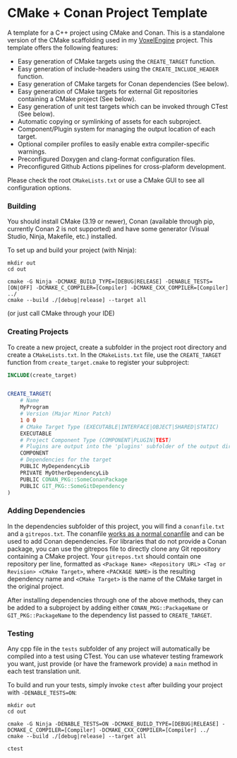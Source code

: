 # CMake + Conan Project Template
A template for a C++ project using CMake and Conan. This is a standalone version of the CMake scaffolding used in my [VoxelEngine](https://github.com/ClawmanCat/VoxelEngine) project.
This template offers the following features:
- Easy generation of CMake targets using the `CREATE_TARGET` function.
- Easy generation of include-headers using the `CREATE_INCLUDE_HEADER` function.
- Easy generation of CMake targets for Conan dependencies (See below).
- Easy generation of CMake targets for external Git repositories containing a CMake project (See below).
- Easy generation of unit test targets which can be invoked through CTest (See below).
- Automatic copying or symlinking of assets for each subproject.
- Component/Plugin system for managing the output location of each target.
- Optional compiler profiles to easily enable extra compiler-specific warnings.
- Preconfigured Doxygen and clang-format configuration files.
- Preconfigured Github Actions pipelines for cross-plaform development.

Please check the root `CMakeLists.txt` or use a CMake GUI to see all configuration options.


### Building
You should install CMake (3.19 or newer), Conan (available through pip, currently Conan 2 is not supported) and have some generator (Visual Studio, Ninja, Makefile, etc.) installed.  

To set up and build your project (with Ninja):
```shell
mkdir out
cd out

cmake -G Ninja -DCMAKE_BUILD_TYPE=[DEBUG|RELEASE] -DENABLE_TESTS=[ON|OFF] -DCMAKE_C_COMPILER=[Compiler] -DCMAKE_CXX_COMPILER=[Compiler] ../
cmake --build ./[debug|release] --target all
```
(or just call CMake through your IDE)


### Creating Projects
To create a new project, create a subfolder in the project root directory and create a `CMakeLists.txt`. In the `CMakeLists.txt` file, use the `CREATE_TARGET` function from `create_target.cmake` to register your subproject:
```cmake
INCLUDE(create_target)


CREATE_TARGET(
    # Name
    MyProgram
    # Version (Major Minor Patch)
    1 0 0
    # CMake Target Type (EXECUTABLE|INTERFACE|OBJECT|SHARED|STATIC)
    EXECUTABLE
    # Project Component Type (COMPONENT|PLUGIN|TEST)
    # Plugins are output into the 'plugins' subfolder of the output directory.
    COMPONENT
    # Dependencies for the target
    PUBLIC MyDependencyLib
    PRIVATE MyOtherDependencyLib
    PUBLIC CONAN_PKG::SomeConanPackage
    PUBLIC GIT_PKG::SomeGitDependency
)
```


### Adding Dependencies
In the dependencies subfolder of this project, you will find a `conanfile.txt` and a `gitrepos.txt`. The conanfile [works as a normal conanfile](https://docs.conan.io/1/reference/conanfile_txt.html) and can be used to add Conan dependencies.
For libraries that do not provide a Conan package, you can use the gitrepos file to directly clone any Git repository containing a CMake project.
Your `gitrepos.txt` should contain one repository per line, formatted as `<Package Name> <Repository URL> <Tag or Revision> <CMake Target>`, where `<PACKAGE NAME>` is the resulting dependency name and `<CMake Target>` is the name of the CMake target in the original project.

After installing dependencies through one of the above methods, they can be added to a subproject by adding either `CONAN_PKG::PackageName` or `GIT_PKG::PackageName` to the dependency list passed to `CREATE_TARGET`. 

### Testing
Any cpp file in the `tests` subfolder of any project will automatically be compiled into a test using CTest.
You can use whatever testing framework you want, just provide (or have the framework provide) a `main` method in each test translation unit.  

To build and run your tests, simply invoke `ctest` after building your project with `-DENABLE_TESTS=ON`:
```shell
mkdir out
cd out

cmake -G Ninja -DENABLE_TESTS=ON -DCMAKE_BUILD_TYPE=[DEBUG|RELEASE] -DCMAKE_C_COMPILER=[Compiler] -DCMAKE_CXX_COMPILER=[Compiler] ../
cmake --build ./[debug|release] --target all

ctest
```
